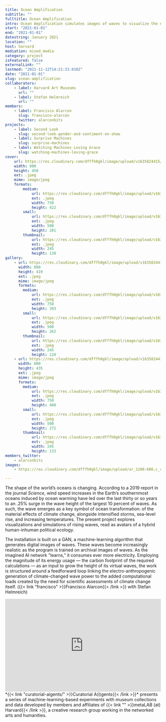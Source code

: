 ```yaml
---
title: Ocean Amplification
subtitle: ""
fulltitle: Ocean Amplification
intro: Ocean Amplification simulates images of waves to visualize the effects of climate change—and the energy demands of computation.
start: "2021-01-01"
end: "2021-01-01"
datestring: January 2021
location: ""
host: harvard
mediation: mixed_media
category: project
isFeatured: false
externalLink: ""
lastmod: "2021-11-12T14:21:33.010Z"
date: "2021-01-01"
slug: ocean-amplification
collaborators:
    - label: Harvard Art Museums
      url: ""
    - label: Stefan Helmreich
      url: ""
members:
    - label: Francisco Alarcon
      slug: francisco-alarcon
      twitter: alarconbits
projects:
    - label: Second Look
      slug: second-look-gender-and-sentiment-on-show
    - label: Surprise Machines
      slug: surprise-machines
    - label: Watching Machines Loving Grace
      slug: watching-machines-loving-grace
cover:
    url: https://res.cloudinary.com/dfffh0gkl/image/upload/v1635824415/oceanamp1_f35c571b42.jpg
    width: 800
    height: 450
    ext: .jpeg
    mime: image/jpeg
    formats:
        medium:
            url: https://res.cloudinary.com/dfffh0gkl/image/upload/v1635824417/medium_oceanamp1_f35c571b42.jpg
            ext: .jpeg
            width: 750
            height: 422
        small:
            url: https://res.cloudinary.com/dfffh0gkl/image/upload/v1635824418/small_oceanamp1_f35c571b42.jpg
            ext: .jpeg
            width: 500
            height: 281
        thumbnail:
            url: https://res.cloudinary.com/dfffh0gkl/image/upload/v1635824416/thumbnail_oceanamp1_f35c571b42.jpg
            ext: .jpeg
            width: 245
            height: 138
gallery:
    - url: https://res.cloudinary.com/dfffh0gkl/image/upload/v1635824415/oceanamp2_db9a75e42d.jpg
      width: 800
      height: 419
      ext: .jpeg
      mime: image/jpeg
      formats:
        medium:
            url: https://res.cloudinary.com/dfffh0gkl/image/upload/v1635824417/medium_oceanamp2_db9a75e42d.jpg
            ext: .jpeg
            width: 750
            height: 393
        small:
            url: https://res.cloudinary.com/dfffh0gkl/image/upload/v1635824419/small_oceanamp2_db9a75e42d.jpg
            ext: .jpeg
            width: 500
            height: 262
        thumbnail:
            url: https://res.cloudinary.com/dfffh0gkl/image/upload/v1635824417/thumbnail_oceanamp2_db9a75e42d.jpg
            ext: .jpeg
            width: 245
            height: 128
    - url: https://res.cloudinary.com/dfffh0gkl/image/upload/v1635824415/oceanamp3_803ca6b902.jpg
      width: 800
      height: 435
      ext: .jpeg
      mime: image/jpeg
      formats:
        medium:
            url: https://res.cloudinary.com/dfffh0gkl/image/upload/v1635824417/medium_oceanamp3_803ca6b902.jpg
            ext: .jpeg
            width: 750
            height: 408
        small:
            url: https://res.cloudinary.com/dfffh0gkl/image/upload/v1635824418/small_oceanamp3_803ca6b902.jpg
            ext: .jpeg
            width: 500
            height: 272
        thumbnail:
            url: https://res.cloudinary.com/dfffh0gkl/image/upload/v1635824416/thumbnail_oceanamp3_803ca6b902.jpg
            ext: .jpeg
            width: 245
            height: 133
members_twitter:
    - alarconbits
images:
    - https://res.cloudinary.com/dfffh0gkl/image/upload/ar_1200:600,c_crop/c_limit,h_1200,w_600/v1635824415/oceanamp1_f35c571b42.jpg

---
```

The shape of the world’s oceans is changing. According to a 2019 report in the journal *Science*, wind speed increases in the Earth’s southernmost oceans induced by ocean warming have led over the last thirty or so years to an .25% surge in the wave height of the largest 10 percent of waves. As such, the wave emerges as a key symbol of ocean transformation: of the material effects of climate change, alongside intensified storms, sea-level rise, and increasing temperatures. The present project explores visualizations and simulations of rising waves, read as avatars of a hybrid human-inhuman political ecology.

The installation is built on a GAN, a machine-learning algorithm that generates digital images of waves. These waves become increasingly realistic as the program is trained on archival images of waves. As the imagined AI network "learns,” it consumes ever more electricity. Employing the magnitude of its energy usage — the carbon footprint of the required calculations — as an input to grow the height of its virtual waves, the work is structured around a feedforward loop linking the electro-anthropogenic generation of climate-changed wave power to the added computational loads created by the need for scientific assessments of climate change itself. ({{< link "francisco" >}}Francisco Alarcon{{< /link >}} with Stefan Helmreich)
<iframe width="100%" height="300" src="https://www.youtube.com/embed/3oj_I-fxaXs" frameborder="0" allow="accelerometer; autoplay; encrypted-media; gyroscope; picture-in-picture" allowfullscreen></iframe><br />
*{{< link "curatorial-aigents/" >}}Curatorial A(i)gents{{< /link >}}* presents a series of machine-learning-based experiments with museum collections and data developed by members and affiliates of {{< link "" >}}metaLAB (at) Harvard{{< /link >}}, a creative research group working in the networked arts and humanities.